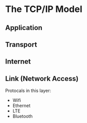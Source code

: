 # The TCP/IP Model

## Application

## Transport

## Internet

## Link (Network Access)

Protocals in this layer:

- Wifi
- Ethernet
- LTE 
- Bluetooth
